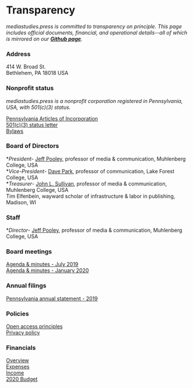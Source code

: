 # Transparency

*mediastudies.press is committed to transparency on principle. This page includes official documents, financial, and operational details--all of which is mirrored on our **[Github page](https://github.com/mediastudiespress)**.*

### Address

414 W. Broad St.    
Bethlehem, PA 18018
USA    

### Nonprofit status

*mediastudies.press is a nonprofit corporation registered in Pennsylvania, USA, with 501(c)(3) status.*

[Pennsylvania Articles of Incorporation](https://github.com/mediastudiespress/organization/blob/master/operations/pa_articles_of_incorporation_2018.pdf)    
[501(c)(3) status letter](https://github.com/mediastudiespress/organization/blob/master/operations/irs_letter_501c3_2018.pdf)    
[Bylaws](https://github.com/mediastudiespress/organization/blob/master/operations/bylaws.md)    

### Board of Directors

**President*- [Jeff Pooley](https://jeffpooley.com), professor of media & communication, Muhlenberg College, USA    
**Vice-President*- [Dave Park](https://www.lakeforest.edu/academics/faculty/park/), professor of communication, Lake Forest College, USA    
**Treasurer*- [John L. Sullivan](https://www.muhlenberg.edu/academics/mediacom/facultystaff/johnsullivan/), professor of media & communication, Muhlenberg College, USA   
Tim Elfenbein, wayward scholar of infrastructure & labor in publishing, Madison, WI    

### Staff

**Director*- [Jeff Pooley](https://jeffpooley.com), professor of media & communication, Muhlenberg College, USA    

### Board meetings

[Agenda & minutes - July 2019](https://github.com/mediastudiespress/organization/blob/master/operations/board_meetings/agenda_and_minutes_2019-07-18.md)    
[Agenda & minutes - January 2020](https://github.com/mediastudiespress/organization/blob/master/operations/board_meetings/agenda_and_minutes_2020-01-10.md)    

### Annual filings

[Pennsylvania annual statement - 2019](https://github.com/mediastudiespress/organization/blob/master/operations/annual_filings/pennsylvania_annual_statement_2019.pdf)    

### Policies

[Open access principles](https://github.com/mediastudiespress/organization/blob/master/operations/policies/open_access_principles.md)    
[Privacy policy](https://github.com/mediastudiespress/organization/blob/master/operations/policies/privacy-policy.md)    

### Financials

[Overview](https://airtable.com/shruowH9xZToBNv0C/tblE0XjrDlfADUIHq?blocks=hide)    
[Expenses](https://airtable.com/shrGR4MWYh5MdcGAx/tbl2vAYIhAlSVQ2gC?blocks=hide)    
[Income](https://airtable.com/shrCZtP7bLqsAmyFm/tblegD9A20Z71IADy?blocks=hide)    
[2020 Budget](https://github.com/mediastudiespress/organization/blob/master/operations/budgets_and_plans/2020_budget_draft.md)    

